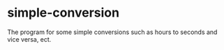 # simple-conversion
The program for some simple conversions such as hours to seconds and vice versa, ect.
